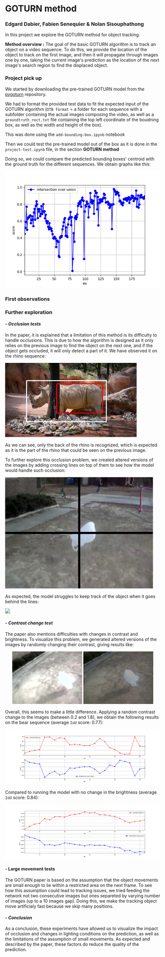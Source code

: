 #  GOTURN method
### Edgard Dabier, Fabien Senequier & Nolan Sisouphathong

In this project we explore the GOTURN method for object tracking.

**Method overview :**
The goal of the basic GOTURN algorithm is to track an object on a video sequence. To do this, we provide the location of the object to track on the first image, and then it will propagate through images one by one, taking the current image's prediction as the location of the next image's search region to find the displaced object.

### Project pick up

We started by downloading the pre-trained GOTURN model from the [pygoturn](https://github.com/amoudgl/pygoturn) repository.

We had to format the provided test data to fit the expected input of the GOTURN algorithm (`OTB format` = a folder for each sequence with a subfolder containing the actual images composing the video, as well as a `groundtruth_rect.txt` file containing the top left coordinate of the boudning box, as well as the width and height of the box). 

This was done using the `add-bounding-box.ipynb` notebook

Then we could test the pre-trained model out of the box as it is done in the `project-test.ipynb` file, in the section **GOTURN method**

Doing so, we could compare the predicted bounding boxes' centroid with the ground truth for the different sequences. We obtain graphs like this: 

![](data/Goturn-first-test.png)

### First observations



### Further exploration
#### - *Occlusion tests*

In the paper, it is explained that a limitation of this method is its difficulty to handle occlusions. This is due to how the algorithm is designed as it only relies on the previous image to find the object on the next one, and if the object gets occluded, it will only detect a part of it. We have observed it on the rhino sequence:

![](data/occluded_rhino.jpg)

As we can see, only the back of the rhino is recognized, which is expected as it is the part of the rhino that could be seen on the previous image.

To further explore this occlusion problem, we created altered versions of the images by adding crossing lines on top of them to see how the model would handle such occlusion:

![](data/lines_bag.bmp)

As expected, the model struggles to keep track of the object when it goes behind the lines:

![](/dataartificial_occlusion_bag.jpg)

#### - *Contrast change test* 

The paper also mentions difficulties with changes in contrast and brightness. To visualize this problem, we generated altered versions of the images by randomly changing their contrast, giving results like:

<p align="center">
  <img src="data/overexposed_bag.bmp" width="45%" />
  <img src="data/underexposed_bag.bmp" width="45%" />
</p>

Overall, this seems to make a little difference. Applying a random contrast change to the images (between 0.2 and 1.8), we obtain the following results on the bear sequence (average `IoU` score: 0.77):

![](data/contrast-bear-sequence.png)

Compared to running the model with no change in the brightness (average `IoU` score: 0.84):

![](data/bear-sequence.png)

#### - Large movement tests

The GOTURN paper is based on the assumption that the object movements are small enough to lie within a restricted area on the next frame. To see how this assumption could lead to tracking issues, we tried feeding the network not two consecutive images but ones separeted by varying number of images (up to a 10 images gap). Doing this, we make the tracking object move artificialy fast because we skip many positions.

#### - *Conclusion*

As a conclusion, these experiments have allowed us to visualize the impact of occlusion and changes in lighting conditions on the prediction, as well as the limitations of the assumption of small movements. As expected and described by the paper, these factors do reduce the quality of the prediction.
